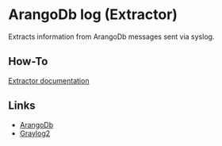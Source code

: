 # ArangoDb log (Extractor)

Extracts information from ArangoDb messages sent via syslog.

## How-To

[Extractor documentation](http://www.graylog2.com/resources/documentation/general/extractors)

## Links

* [ArangoDb](https://www.arangodb.com/)
* [Graylog2](http://www.graylog2.com/)